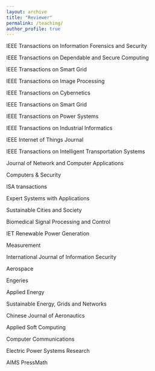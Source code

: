 ```yaml
---
layout: archive
title: "Reviewer"
permalink: /teaching/
author_profile: true
---
```


IEEE Transactions on Information Forensics and Security

IEEE Transactions on Dependable and Secure Computing

IEEE Transactions on Smart Grid

IEEE Transactions on Image Processing

IEEE Transactions on Cybernetics

IEEE Transactions on Smart Grid

IEEE Transactions on Power Systems

IEEE Transactions on Industrial Informatics

IEEE Internet of Things Journal

IEEE Transactions on Intelligent Transportation Systems

Journal of Network and Computer Applications

Computers & Security

ISA transactions

Expert Systems with Applications

Sustainable Cities and Society

Biomedical Signal Processing and Control

IET Renewable Power Generation

Measurement

International Journal of Information Security

Aerospace

Engeries

Applied Energy

Sustainable Energy, Grids and Networks

Chinese Journal of Aeronautics

Applied Soft Computing

Computer Communications

Electric Power Systems Research

AIMS PressMath
